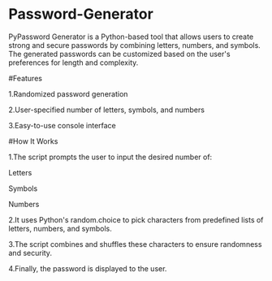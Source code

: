 # Password-Generator
PyPassword Generator is a Python-based tool that allows users to create strong and secure passwords by combining letters, numbers, and symbols. The generated passwords can be customized based on the user's preferences for length and complexity.

#Features

1.Randomized password generation

2.User-specified number of letters, symbols, and numbers

3.Easy-to-use console interface

#How It Works

1.The script prompts the user to input the desired number of:

  Letters

  Symbols

  Numbers

2.It uses Python's random.choice to pick characters from predefined lists of letters, numbers, and symbols.

3.The script combines and shuffles these characters to ensure randomness and security.

4.Finally, the password is displayed to the user.
